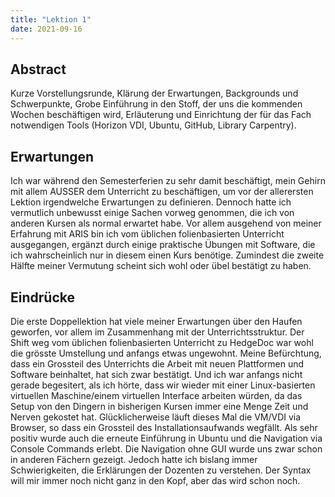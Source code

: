 ```yaml
---
title: "Lektion 1"
date: 2021-09-16
---
```


## Abstract
Kurze Vorstellungsrunde, Klärung der Erwartungen, Backgrounds und Schwerpunkte, Grobe Einführung in den Stoff, der uns die kommenden Wochen beschäftigen wird, Erläuterung und Einrichtung der für das Fach notwendigen Tools (Horizon VDI, Ubuntu, GitHub, Library Carpentry).
## Erwartungen
Ich war während den Semesterferien zu sehr damit beschäftigt, mein Gehirn mit allem AUSSER dem Unterricht zu beschäftigen, um vor der allerersten Lektion irgendwelche Erwartungen zu definieren. Dennoch hatte ich vermutlich unbewusst einige Sachen vorweg genommen, die ich von anderen Kursen als normal erwartet habe. Vor allem ausgehend von meiner Erfahrung mit ARIS bin ich vom üblichen folienbasierten Unterricht ausgegangen, ergänzt durch einige praktische Übungen mit Software, die ich wahrscheinlich nur in diesem einen Kurs benötige. Zumindest die zweite Hälfte meiner Vermutung scheint sich wohl oder übel bestätigt zu haben.
## Eindrücke
Die erste Doppellektion hat viele meiner Erwartungen über den Haufen geworfen, vor allem im Zusammenhang mit der Unterrichtsstruktur. Der Shift weg vom üblichen folienbasierten Unterricht zu HedgeDoc war wohl die grösste Umstellung und anfangs etwas ungewohnt. 
Meine Befürchtung, dass ein Grossteil des Unterrichts die Arbeit mit neuen Plattformen und Software beinhaltet, hat sich zwar bestätigt. Und ich war anfangs nicht gerade begesitert, als ich hörte, dass wir wieder mit einer Linux-basierten virtuellen Maschine/einem virtuellen Interface arbeiten würden, da das Setup von den Dingern in bisherigen Kursen immer eine Menge Zeit und Nerven gekostet hat. 
Glücklicherweise läuft dieses Mal die VM/VDI via Browser, so dass ein Grossteil des Installationsaufwands wegfällt. Als sehr positiv wurde auch die erneute Einführung in Ubuntu und die Navigation via Console Commands erlebt. Die Navigation ohne GUI wurde uns zwar schon in anderen Fächern gezeigt. Jedoch hatte ich bislang immer Schwierigkeiten, die Erklärungen der Dozenten zu verstehen. Der Syntax will mir immer noch nicht ganz in den Kopf, aber das wird schon noch.
